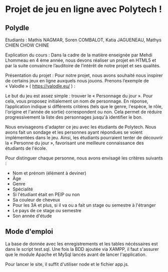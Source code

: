 # Projet de jeu en ligne avec Polytech !

## Polydle
Etudiants : Mathis NAGMAR, Soren COMBALOT, Katia JAGUENEAU, Mathys CHIEN CHOW CHINE

Explication du cours :
Dans la cadre de la matière enseignée par Mehdi Lhommeau en 4 ème année, nous devons réaliser un
projet en HTML5 et par la suite convaincre l’auditoire de l’intérêt de notre projet et ses qualités.

Présentation du projet :
Pour notre projet, nous avons souhaité nous inspirer de certains jeux en ligne auxquels nous jouons.
Prenons l’exemple de « Valodle » ( https://valodle.eu/ ) :

Le but du jeu est assez simple : trouver le « Personnage du jour ». Pour cela, vous proposez
initialement un nom de personnage. En réponse, l’application indique si différents critères (tels que
le genre, l'espèce, le rôle, l'origine et l'année de sortie) correspondent ou non. Cela permet de
réduire progressivement la liste des personnages jusqu'à identifier le bon.

Nous envisageons d'adapter ce jeu avec les étudiants de Polytech. Nous avons fait un sondage et les personnes ayant répondues se voient implémentées dans le jeu.
Ainsi, les étudiants pourraient tenter de découvrir la « Personne du jour », favorisant une meilleure
connaissance des étudiants de l'école.

Pour distinguer chaque personne, nous avons envisagé les critères suivants :
- Nom et prénom (élément à deviner)
- Âge
- Genre
- Spécialité
- Si l'étudiant était en PEIP ou non
- Sa couleur de cheveux
- Pour les 3A et plus, si il va ou a fait un stage ou semestre à l'étranger
- Le pays de ce stage ou semestre
- Son année d'étude


## Mode d'emploi
La base de donnée avec les enregistrements et les tables nécéssaires est dans le script test.sql.
Une fois la BDD ajoutée via XAMPP, il faut s'assurer que le module Apache et MySql lancés avant de lancer l'application.

Pour lancer le site, il suffit d'utiliser node et le fichier app.js.
